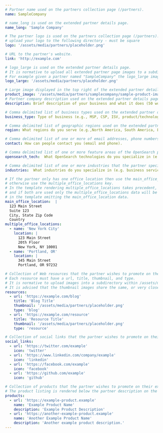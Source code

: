 ```yaml
---
# Partner name used on the partners collection page (/partners).
name: SampleCompany

# name_long is used on the extended partner details page.
name_long: 'Sample Company'

# The partner logo is used on the partners collection page (/partners).
# upload your logo to the following directory - must be square
logo: '/assets/media/partners/placeholder.png'

# URL to the partner's website.
link: 'http://example.com'

# logo_large is used on the extended partner details page.
# It is normative to upload all extended partner page images to a subdirectory of /assets/media/partners/ with the name of the partner as the directory name.
# For example given a partner named "SampleCompany" the logo_large image would be uploaded to /assets/media/partners/samplecompany/logo_large.png
logo_large: '/assets/media/partners/placeholder.png'

# Large image displayed in the top right of the extended partner details page.
product_image: '/assets/media/partners/samplecompany/sample-product-image.png'
# Partner company description used on the extended partner details page.
description: Brief description of your business and what it does (50 words or less).

# Comma delimited list of business types used on the extended partner details page in the side panel.
business_type: Type of business (e.g., MSP, CSP, ISV, product/technology, services organization, other). If other, please define.

# Comma delimited list of geographic regions used on the extended partner details page in the side panel.
region: What regions do you serve (e.g.,North America, South America, Europe, Middle East, Africa, Asia Pacific, Australia)?

# Comma delimited list of one or more of email addresses, phone numbers, and web URLs that can be used to contat the partner.
contact: How can people contact you (email and phone).

# Comma delimited list of one or more feature areas of the OpenSearch platform that the partner specializes in.
opensearch_tech:  What OpenSearch technologies do you specialize in (e.g., search, analytics, observability, security, or other)?

# Comma delimited list of one or more industries that the partner specializes in serving.
industries:  What industries do you specialize in (e.g. business services, consumer services, education, energy and utilities, financial services, healthcare, media and entertainment, public sector, non-profit, retail, software and technology)? Add all that apply.

# If the partner only has one office location then use the main_office_location key
# otherwise use the multiple_office_locations key.
# In the template rendering multiple_office_locations takes precedent,
# and if both are used only the multiple_office_locations data will be rendered
# in the template omitting the main_office_location data.
main_office_location:  |
  123 Main Street
  Suite 123
  City, State Zip Code
  Country
multiple_office_locations:
  - name: 'New York City'
    location: |
      123 Main Street 
      20th Floor
      New York, NY 10001
  - name: 'Portland, OR'
    location: |
      345 Main Street
      Portland, OR 97232

# Collection of Web resources that the partner wishes to promote on their extended partner details page. Resources like blog posts, tutorials, news announcements, etc.
# Each resource must have a url, title, thumbnail, and type.
# It is normative to upload images into a subdirectory within /assets/media/partners/ with the name of the partner as the directory name. 
# It is advised that the thumbnail images share the same, or very close to the same aspect ratio across all resources. 
resources:
  - url: 'https://example.com/blog'
    title: 'Blog Title'
    thumbnail: '/assets/media/partners/placeholder.png'
    type: 'blog'
  - url: 'https://example.com/resource'
    title: 'Resource Title'
    thumbnail: '/assets/media/partners/placeholder.png'
    type: 'resource'

# Collection of social links that the partner wishes to promote on their extended partner details page. Supported types are 'twitter', 'linkedin', 'facebook', and 'github'.
social_links:
  - url: 'https://twitter.com/example'
    icon: 'twitter'
  - url: 'https://www.linkedin.com/company/example'
    icon: 'linkedin'
  - url: 'https://facebook.com/example'
    icon: 'facebook'
  - url: 'https://github.com/example'
    icon: 'github'

# Collection of products that the partner wishes to promote on their extended partner details page. Each product should have a url, name, and description.
# The product listing is rendered below the partner description on the extended partner details page and above the resources.
products:
  - url: 'https://example-product.example'
    name: 'Example Product Name'
    description: 'Example Product Description'
  - url: 'https://another-example-product.example'
    name: 'Another Example Product Name'
    description: 'Another example product description.'
---
```

